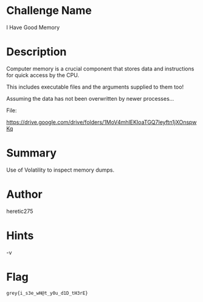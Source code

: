 # Challenge Name

I Have Good Memory

# Description

Computer memory is a crucial component that stores data and instructions for quick access by the CPU.

This includes executable files and the arguments supplied to them too! 

Assuming the data has not been overwritten by newer processes...

File:

https://drive.google.com/drive/folders/1MoV4mhlEKIoaTGQ7leyftn1jXOnspwKq

# Summary

Use of Volatility to inspect memory dumps.

# Author

heretic275

# Hints

-v

# Flag

`grey{i_s3e_wH@t_y0u_d1D_tH3rE}`
